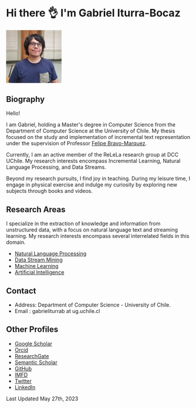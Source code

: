 # Hi there 👌 I'm Gabriel Iturra-Bocaz

<img src="img/me2.jpg" alt="alt text" width="30%" height="30%"> 

## Biography

Hello!

I am Gabriel, holding a Master's degree in Computer Science from the Department of Computer Science at the University of Chile. My thesis focused on the study and implementation of incremental text representation under the supervision of Professor [Felipe Bravo-Marquez](https://felipebravom.com).

Currently, I am an active member of the ReLeLa research group at DCC UChile. My research interests encompass Incremental Learning, Natural Language Processing, and Data Streams.

Beyond my research pursuits, I find joy in teaching. During my leisure time, I engage in physical exercise and indulge my curiosity by exploring new subjects through books and videos.


## Research Areas

I specialize in the extraction of knowledge and information from unstructured data, with a focus on natural language text and streaming learning. My research interests encompass several interrelated fields in this domain.

* [Natural Language Processing](https://en.wikipedia.org/wiki/Natural_language_processing)
* [Data Stream Mining](https://en.wikipedia.org/wiki/Data_stream_mining)
* [Machine Learning](https://en.wikipedia.org/wiki/Machine_learning)
* [Artificial Intelligence](https://en.wikipedia.org/wiki/Artificial_intelligence)

## Contact

*  Address: Department of Computer Science - University of Chile. 
*  Email : gabrieliturrab at ug.uchile.cl


## Other Profiles

* [Google Scholar](https://scholar.google.com/citations?user=emd1wQkAAAAJ&hl=es)
* [Orcid](https://orcid.org/my-orcid?orcid=0009-0001-9635-0683)
* [ResearchGate](https://www.researchgate.net/profile/Gabriel-Iturra-Bocaz)
* [Semantic Scholar](https://www.semanticscholar.org/author/Gabriel-Iturrra/32830698)
* [GitHub](https://github.com/giturra)
* [IMFD](https://imfd.cl/investigador/gabriel-iturra/)
* [Twitter](https://twitter.com/g_iturrab)
* [LinkedIn](https://www.linkedin.com/in/giturra/)

Last Updated May 27th, 2023
